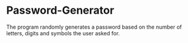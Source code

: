 # Password-Generator
The program randomly generates a password based on the number of letters, digits and symbols the user asked for.
